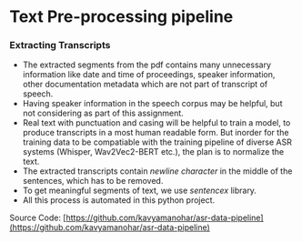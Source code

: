# Text Pre-processing pipeline

### Extracting Transcripts

* The extracted segments from the pdf contains many unnecessary information like date and time of proceedings, speaker information, other documentation metadata which are not part of transcript of speech.
* Having speaker information in the speech corpus may be helpful, but not considering as part of this assignment.
* Real text with punctuation and casing will be helpful to train a model, to produce transcripts in a most human readable form. But inorder for the training data to be compatiable with the training pipeline of diverse ASR systems (Whisper, Wav2Vec2-BERT etc.), the plan is to normalize the text.
* The extracted transcripts contain _newline character_ in the middle of the sentences, which has to be removed.
* To get meaningful segments of text, we use _sentencex_ library.
* All this process is automated in this python project.

Source Code: [https://github.com/kavyamanohar/asr-data-pipeline](https://github.com/kavyamanohar/asr-data-pipeline)

